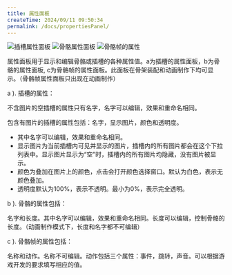 ```yaml
---
title: 属性面板
createTime: 2024/09/11 09:50:34
permalink: /docs/propertiesPanel/
---
```


![插槽属性面板](p1.png) ![骨骼属性面板](p2.png) ![骨骼帧的属性](p3.png)

属性面板用于显示和编辑骨骼或插槽的各种属性值。a为插槽的属性面板，b为骨骼的属性面板, c为骨骼帧的属性面板。此面板在骨架装配和动画制作下均可显示。（骨骼帧属性面板只出现在动画制作）

a ). 插槽的属性：

不含图片的空插槽的属性只有名字，名字可以编辑，效果和重命名相同。

包含有图片的插槽的属性包括：名字，显示图片，颜色和透明度。
* 其中名字可以编辑，效果和重命名相同。
* 显示图片为当前插槽内可见并显示的图片，插槽内的所有图片都会在这个下拉列表中。显示图片显示为“空”时，插槽内的所有图片均隐藏，没有图片被显示。
* 颜色为叠加在图片上的颜色，点击会打开颜色选择窗口。默认为白色，表示无颜色叠加。
* 透明度默认为100%，表示不透明。最小为0%，表示完全透明。

b ). 骨骼的属性包括：

名字和长度。其中名字可以编辑，效果和重命名相同。长度可以编辑，控制骨骼的长度。（动画制作模式下，长度和名字都不可编辑）

c ). 骨骼帧的属性包括：

名称和动作。名称不可编辑。动作包括三个属性：事件，跳转，声音。可以根据游戏开发的要求填写相应的值。







